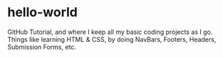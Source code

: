 # hello-world
GitHub Tutorial, and where I keep all my basic coding projects as I go. Things like learning HTML &amp; CSS, by doing NavBars, Footers, Headers, Submission Forms, etc.
